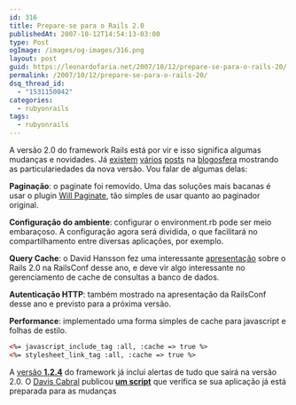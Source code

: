 ```yaml
---
id: 316
title: Prepare-se para o Rails 2.0
publishedAt: 2007-10-12T14:54:13-03:00
type: Post
ogImage: /images/og-images/316.png
layout: post
guid: https://leonardofaria.net/2007/10/12/prepare-se-para-o-rails-20/
permalink: /2007/10/12/prepare-se-para-o-rails-20/
dsq_thread_id:
  - "1531150042"
categories:
  - rubyonrails
tags:
  - rubyonrails
---
```

A versão 2.0 do framework Rails está por vir e isso significa algumas mudanças e novidades. Já [existem](http://blog.viget.com/whats-coming-in-rails-20/) [vários](http://mentalized.net/journal/2007/03/13/rails_20_deprecations/) [posts](http://weblog.rubyonrails.org/2007/9/30/rails-2-0-0-preview-release) na [blogosfera](http://www.google.com/search?client=safari&rls=pt-pt&q=rails+2.0&ie=UTF-8&oe=UTF-8) mostrando as particulariedades da nova versão. Vou falar de algumas delas:

**Paginação**: o paginate foi removido. Uma das soluções mais bacanas é usar o plugin [Will Paginate](http://errtheblog.com/post/929), tão simples de usar quanto ao paginador original.

**Configuração do ambiente**: configurar o environment.rb pode ser meio embaraçoso. A configuração agora será dividida, o que facilitará no compartilhamento entre diversas aplicações, por exemplo.

**Query Cache**: o David Hansson fez uma interessante [apresentação](http://s3.amazonaws.com/ppt-download/a-peak-at-rails-20-3461.pdf) sobre o Rails 2.0 na RailsConf desse ano, e deve vir algo interessante no gerenciamento de cache de consultas a banco de dados.

**Autenticação HTTP**: também mostrado na apresentação da RailsConf desse ano e previsto para a próxima versão.

**Performance**: implementado uma forma simples de cache para javascript e folhas de estilo.

```html
<%= javascript_include_tag :all, :cache => true %>
<%= stylesheet_link_tag :all, :cache => true %>
```

A [versão **1.2.4**](http://weblog.rubyonrails.com/2007/10/5/rails-1-2-4-maintenance-release) do framework já inclui alertas de tudo que sairá na versão 2.0. O [Davis Cabral](http://blog.impactmedia.com.br/) publicou [**um script**](http://blog.impactmedia.com.br/articles/2007/10/4/rails-2-0-suas-apps-so-compatveis) que verifica se sua aplicação já está preparada para as mudanças
